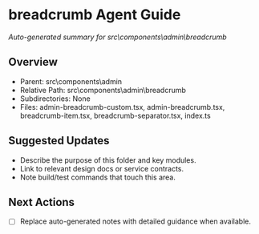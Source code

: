 ﻿# breadcrumb Agent Guide
*Auto-generated summary for src\components\admin\breadcrumb*

## Overview
- Parent: src\components\admin
- Relative Path: src\components\admin\breadcrumb
- Subdirectories: None
- Files: admin-breadcrumb-custom.tsx, admin-breadcrumb.tsx, breadcrumb-item.tsx, breadcrumb-separator.tsx, index.ts

## Suggested Updates
- Describe the purpose of this folder and key modules.
- Link to relevant design docs or service contracts.
- Note build/test commands that touch this area.

## Next Actions
- [ ] Replace auto-generated notes with detailed guidance when available.
